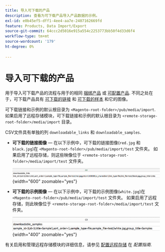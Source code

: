 ```yaml
---
title: 导入可下载的产品
description: 查看为可下载产品导入产品数据的示例。
exl-id: e0b45ef5-dff1-4ee4-aa7e-2407162669fd
feature: Products, Data Import/Export
source-git-commit: 64ccc2d5016e915a554c2253773bb50f4d33d6f4
workflow-type: tm+mt
source-wordcount: '179'
ht-degree: 0%

---
```


# 导入可下载的产品

用于导入可下载产品的流程与用于的相同 [捆绑产品](data-transfer-bundle-products.md) 或 [可配置产品](data-transfer-configurable-products.md). 不同之处在于，可下载产品具有 [可下载的链接](../catalog/product-create-downloadable.md) 和 [可下载的样本](../catalog/product-create-downloadable.md) 和它的图像。

可下载链接和示例的默认根目录为 `<Magento-root-folder>/pub/media/import`. 如果启用了远程存储模块，可下载链接和示例的默认根目录为 `<remote-storage-root-folder>/media/import` 目录。

CSV文件具有单独的列 `downloadable_links` 和 `downloadable_samples`.

- **可下载的链接图像**  — 在以下示例中，可下载的链接图像(`red.jpg` 和 `black.jpg`)在 `<Magento-root-folder>/pub/media/import/test` 文件夹。 如果启用了远程存储，则这些映像位于 `<remote-storage-root-folder>/media/import/test` 文件夹。

  ![示例数据 — 带有可下载链接的可下载产品](./assets/data-import-downloadable-links.png){width="600" zoomable="yes"}

- **可下载的示例图像**  — 在以下示例中，可下载的示例图像(`white.jpg`)在 `<Magento-root-folder>/pub/media/import/test` 文件夹。 如果启用了远程存储，则此映像位于 `<remote-storage-root-folder>/media/import/test` 文件夹。

  ![示例数据 — 带有可下载示例的可下载产品](./assets/data-import-downloadable-samples.png){width="400" zoomable="yes"}

有关启用和管理远程存储模块的详细信息，请参见 [配置远程存储](https://experienceleague.adobe.com/docs/commerce-operations/configuration-guide/storage/remote-storage/remote-storage.html) 在 _配置指南_.
